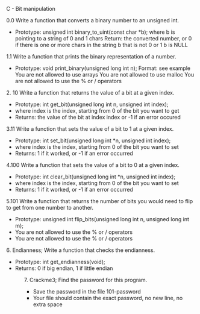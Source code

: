 <t>C - Bit manipulation</t>
<p>
0.0 Write a function that converts a binary number to an unsigned int.
<ul><li>Prototype: unsigned int binary_to_uint(const char *b); where b is pointing to a string of 0 and 1 chars Return: the converted number, or 0 if there is one or more chars in the string b that is not 0 or 1 b is NULL</li></ul>
1.1 Write a function that prints the binary representation of a number.
<ul><li>Prototype: void print_binary(unsigned long int n); Format: see example You are not allowed to use arrays You are not allowed to use malloc You are not allowed to use the % or / operators</li></ul>
2. 10 Write a function that returns the value of a bit at a given index.
<ul>
<li>Prototype: int get_bit(unsigned long int n, unsigned int index);</li>
<li>where index is the index, starting from 0 of the bit you want to get</li>
<li>Returns: the value of the bit at index index or -1 if an error occured</li>
</ul>
3.11 Write a function that sets the value of a bit to 1 at a given index.
<ul>
<li>Prototype: int set_bit(unsigned long int *n, unsigned int index);</li>
<li>where index is the index, starting from 0 of the bit you want to set</li>
<li>Returns: 1 if it worked, or -1 if an error occurred</li>
</ul>
4.100 Write a function that sets the value of a bit to 0 at a given index.
<ul>
<li>Prototype: int clear_bit(unsigned long int *n, unsigned int index);</li>
<li>where index is the index, starting from 0 of the bit you want to set</li>
<li>Returns: 1 if it worked, or -1 if an error occurred</li>
</ul>
5.101 Write a function that returns the number of bits you would need to flip to get from one number to another.
<ul>
<li>Prototype: unsigned int flip_bits(unsigned long int n, unsigned long int m);</li>
<li>You are not allowed to use the % or / operators</li>
<li>You are not allowed to use the % or / operators</li></ul>
6. Endianness; Write a function that checks the endianness.
<ul><li>Prototype: int get_endianness(void);</li>
<li>Returns: 0 if big endian, 1 if little endian</li>
<ul>
7. Crackme3; Find the password for this program.
<ul>
<li>Save the password in the file 101-password</li>
<li>Your file should contain the exact password, no new line, no extra space</li>